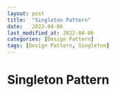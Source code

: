 ```yaml
---
layout: post
title:  "Singleton Pattern"
date:   2022-04-06
last_modified_at: 2022-04-06
categories: [Design Pattern]
tags: [Design Pattern, Singleton]
---
```


# Singleton Pattern 
